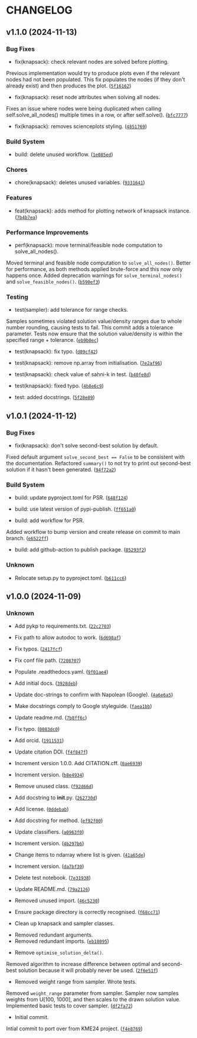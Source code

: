 # CHANGELOG


## v1.1.0 (2024-11-13)

### Bug Fixes

* fix(knapsack): check relevant nodes are solved before plotting.

Previous implementation would try to produce plots even if the relevant nodes had not been populated. This fix populates the nodes (if they don't already exist) and then produces the plot. ([`5f16162`](https://github.com/HRSAndrabi/pykp/commit/5f161622a1b34d7bd54966ac667f819bf69a41ef))

* fix(knapsack): reset node attributes when solving all nodes.

Fixes an issue where nodes were being duplicated when calling self.solve_all_nodes() multiple times in a row, or after self.solve(). ([`bfc7777`](https://github.com/HRSAndrabi/pykp/commit/bfc7777d974563e38db9c17ec7121400a8864ee6))

* fix(knapsack): removes scienceplots styling. ([`4851769`](https://github.com/HRSAndrabi/pykp/commit/485176904f14c47edba864eb5b3c84e92e7d0d07))

### Build System

* build: delete unused workflow. ([`1e085ed`](https://github.com/HRSAndrabi/pykp/commit/1e085ed6de92b40135580b4ff260d236e6b139fa))

### Chores

* chore(knapsack): deletes unused variables. ([`9331641`](https://github.com/HRSAndrabi/pykp/commit/933164191b65f9300d3d5e354394aefcb4209d51))

### Features

* feat(knapsack): adds method for plotting network of knapsack instance. ([`7b4b7ea`](https://github.com/HRSAndrabi/pykp/commit/7b4b7eab6ebdbd2f48ac9efd98748df5bc924549))

### Performance Improvements

* perf(knapsack): move terminal/feasible node computation to solve_all_nodes().

Moved terminal and feasible node computation to `solve_all_nodes()`. Better for performance, as both methods applied brute-force and this now only happens once. Added deprecation warnings for `solve_terminal_nodes()` and `solve_feasible_nodes()`. ([`b590ef3`](https://github.com/HRSAndrabi/pykp/commit/b590ef3beb4b9034b93d91b5ab42ef82d13a44ab))

### Testing

* test(sampler): add tolerance for range checks.

Samples sometimes violated solution value/density ranges due to whole number rounding, causing tests to fail. This commit adds a tolerance parameter. Tests now ensure that the solution value/density is within the specified range + tolerance. ([`eb9b0ec`](https://github.com/HRSAndrabi/pykp/commit/eb9b0ec677e642d12ba2fede005fe975a92f17d4))

* test(knapsack): fix typo. ([`d89cf42`](https://github.com/HRSAndrabi/pykp/commit/d89cf422db70a6e3aa5c175625e7391359590e65))

* test(knapsack): remove np.array from initialisation. ([`7e2af96`](https://github.com/HRSAndrabi/pykp/commit/7e2af96a39dd7a6da16bc1f74f39f22e5e14640b))

* test(knapsack): check value of sahni-k in test. ([`b40fe8d`](https://github.com/HRSAndrabi/pykp/commit/b40fe8d7d2cd89aec3e46259a75457f98802575f))

* test(knapsack): fixed typo. ([`4b8e6c9`](https://github.com/HRSAndrabi/pykp/commit/4b8e6c963674fd6f8b6b72fe6173d6c59f54089d))

* test: added docstrings. ([`5f28e89`](https://github.com/HRSAndrabi/pykp/commit/5f28e897b7679d410ea1cca2fc7323e5db9e6915))


## v1.0.1 (2024-11-12)

### Bug Fixes

* fix(knapsack): don't solve second-best solution by default.

Fixed default argument `solve_second_best == False` to be consistent with the documentation. Refactored `summary()` to not try to print out second-best solution if it hasn't been generated. ([`94f72a2`](https://github.com/HRSAndrabi/pykp/commit/94f72a2723834cb8c931deb084fa9976ab15baf8))

### Build System

* build: update pyproject.toml for PSR. ([`648f124`](https://github.com/HRSAndrabi/pykp/commit/648f124ade38fb408abe6903588272131ea7397a))

* build: use latest version of pypi-publish. ([`ff651a0`](https://github.com/HRSAndrabi/pykp/commit/ff651a079db85ac0b43d0838446e0940647db4f5))

* build: add workflow for PSR.

Added workflow to bump version and create release on commit to main branch. ([`e6522ff`](https://github.com/HRSAndrabi/pykp/commit/e6522ff3760580b0fcaed5292c095b0593b2a517))

* build: add github-action to publish package. ([`85293f2`](https://github.com/HRSAndrabi/pykp/commit/85293f2fe0434c85360f1064e8d5cd6d3ca091a6))

### Unknown

* Relocate setup.py to pyproject.toml. ([`b611cc6`](https://github.com/HRSAndrabi/pykp/commit/b611cc612e303c4c2c1e288da4f8353cf19f5d59))


## v1.0.0 (2024-11-09)

### Unknown

* Add pykp to requirements.txt. ([`22c2703`](https://github.com/HRSAndrabi/pykp/commit/22c27030c38316df7c36d1ad3276eb1e961ce730))

* Fix path to allow autodoc to work. ([`6d698af`](https://github.com/HRSAndrabi/pykp/commit/6d698afe34df43669b4206ad2912db0b7f655cb9))

* Fix typos. ([`2417fcf`](https://github.com/HRSAndrabi/pykp/commit/2417fcfe91a96b968c152c66fa46afcc9dc31439))

* Fix conf file path. ([`7208707`](https://github.com/HRSAndrabi/pykp/commit/7208707f883424da67e1b5c4ea94676e1a6bd3e1))

* Populate .readthedocs.yaml. ([`9f01ae4`](https://github.com/HRSAndrabi/pykp/commit/9f01ae476edfbd0d9c8a64609a0295084466340b))

* Add initial docs. ([`3928deb`](https://github.com/HRSAndrabi/pykp/commit/3928debaf40b6aa5f6cb9c96611baaf10cd36b63))

* Update doc-strings to confirm with Napolean (Google). ([`4a6e6a5`](https://github.com/HRSAndrabi/pykp/commit/4a6e6a5147887be87d67738f7a42ca5fe76a7bc2))

* Make docstrings comply to Google styleguide. ([`faea1bb`](https://github.com/HRSAndrabi/pykp/commit/faea1bb4f98ab1b327997418d590e1f6692ce1d1))

* Update readme.md. ([`7b8ff6c`](https://github.com/HRSAndrabi/pykp/commit/7b8ff6ce75cdf0321738aee2aae35dbda99354ed))

* Fix typo. ([`0083dc0`](https://github.com/HRSAndrabi/pykp/commit/0083dc02dd72c016a355afe367541fe09fad9b53))

* Add orcid. ([`1911531`](https://github.com/HRSAndrabi/pykp/commit/1911531779510994c462c4d86e23471f9148f26b))

* Update citation DOI. ([`f4f847f`](https://github.com/HRSAndrabi/pykp/commit/f4f847f5397e8238103cc46873fc01cf7ea72ff9))

* Increment version 1.0.0. Add CITATION.cff. ([`0ae6939`](https://github.com/HRSAndrabi/pykp/commit/0ae693996d1da2ad450e97509558d5c9ec5b64fd))

* Increment version. ([`b8e4934`](https://github.com/HRSAndrabi/pykp/commit/b8e4934917d3e8b1e1130d9b9b4c2a6427ea0063))

* Remove unused class. ([`f92d66d`](https://github.com/HRSAndrabi/pykp/commit/f92d66d88a4ce8a3586d0ce6e00e3b6b32579ddd))

* Add docstring to __init__.py. ([`262730d`](https://github.com/HRSAndrabi/pykp/commit/262730d1becd5c778761cb424f1928d0ddc1b694))

* Add license. ([`0ddebab`](https://github.com/HRSAndrabi/pykp/commit/0ddebab21978579fa4bddc847e22ba8c19526b7e))

* Add docstring for  method. ([`ef92f00`](https://github.com/HRSAndrabi/pykp/commit/ef92f001f2ab258c1d28bef0e3661c6b3ea4b861))

* Update classifiers. ([`a0963f0`](https://github.com/HRSAndrabi/pykp/commit/a0963f02e929a2c14da54f5e508d23acbbe2bd2b))

* Increment version. ([`4b297b6`](https://github.com/HRSAndrabi/pykp/commit/4b297b6218b13c5513886f6b702f026cc50da95b))

* Change items to ndarray where list is given. ([`41a65de`](https://github.com/HRSAndrabi/pykp/commit/41a65ded73f00c36c38763bdb9990658cbae86c4))

* Increment version. ([`da7bf30`](https://github.com/HRSAndrabi/pykp/commit/da7bf308156e1d0d299a2b382a095860883fa77c))

* Delete test notebook. ([`7e31938`](https://github.com/HRSAndrabi/pykp/commit/7e31938a086a725b7eb6fd8e643f5882a486b481))

* Update README.md. ([`79a2126`](https://github.com/HRSAndrabi/pykp/commit/79a21269207abd3296e5e9dde88e3ed75ff9a1d3))

* Removed unused import. ([`46c5230`](https://github.com/HRSAndrabi/pykp/commit/46c52303910d5fc558f5138be113631fa9ae696d))

* Ensure package directory is correctly recognised. ([`f68cc71`](https://github.com/HRSAndrabi/pykp/commit/f68cc71b8d20a117839443ff4b6ec135fdd124db))

* Clean up knapsack and sampler classes.

- Removed redundant arguments.
- Removed redundant imports. ([`eb18095`](https://github.com/HRSAndrabi/pykp/commit/eb18095be018ef2a7d0d077a66aabb8cfdf5059d))

* Remove `optimise_solution_delta()`.

Removed algorithm to increase difference between optimal and second-best solution because it will probably never be used. ([`2f6e51f`](https://github.com/HRSAndrabi/pykp/commit/2f6e51f809d703d5880bfd7907471a8c7ca3b28a))

* Removed weight range from sampler. Wrote tests.

Removed `weight_range` parameter from sampler. Sampler now samples weights from U[100, 1000], and then scales to the drawn solution value. Implemented basic tests to cover sampler. ([`df2fa72`](https://github.com/HRSAndrabi/pykp/commit/df2fa727d2e6de4f4a080d364aa8b0538a34275e))

* Initial commit.

Intial commit to port over from KME24 project. ([`f4e8769`](https://github.com/HRSAndrabi/pykp/commit/f4e8769039d8139cccd2847e0e03eef15cdbc2fa))
